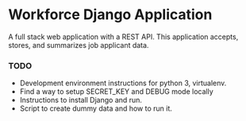 # Workforce Django Application

A full stack web application with a REST API. This application accepts, stores,
and summarizes job applicant data.

### TODO
* Development environment instructions for python 3, virtualenv.
* Find a way to setup SECRET_KEY and DEBUG mode locally
* Instructions to install Django and run.
* Script to create dummy data and how to run it.
